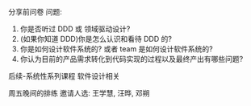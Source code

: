 分享前问卷
问题:
1. 你是否听过 DDD 或 领域驱动设计?
2. (如果你知道 DDD)你是怎么认识和看待 DDD 的?
3. 你是如何设计软件系统的? 或者 team 是如何设计软件系统的?
4. 你认为目前的产品需求转化到代码实现的过程以及最终产出有哪些问题?


后续-系统性系列课程
软件设计相关



周五晚间的排练
邀请人选: 王学慧, 汪晔, 邓朔

